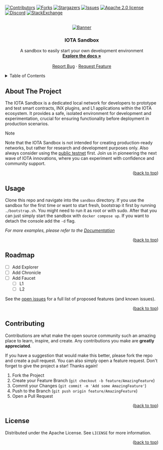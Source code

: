 <!-- This READM is based on the BEST-README-Template (https://github.com/othneildrew/Best-README-Template) -->
<div id="top"></div>
<!--
*** Thanks for checking out the Best-README-Template. If you have a suggestion
*** that would make this better, please fork the repo and create a pull request
*** or simply open an issue with the tag "enhancement".
*** Don't forget to give the project a star!
*** Thanks again! Now go create something AMAZING! :D
-->



<!-- PROJECT SHIELDS -->
<!--
*** I'm using markdown "reference style" links for readability.
*** Reference links are enclosed in brackets [ ] instead of parentheses ( ).
*** See the bottom of this document for the declaration of the reference variables
*** for contributors-url, forks-url, etc. This is an optional, concise syntax you may use.
*** https://www.markdownguide.org/basic-syntax/#reference-style-links
-->
[![Contributors][contributors-shield]][contributors-url]
[![Forks][forks-shield]][forks-url]
[![Stargazers][stars-shield]][stars-url]
[![Issues][issues-shield]][issues-url]
[![Apache 2.0 license][license-shield]][license-url]
[![Discord][discord-shield]][discord-url]
[![StackExchange][stackexchange-shield]][stackexchange-url]


<!-- PROJECT LOGO -->
<br />
<div align="center">
    <a href="https://github.com/iotaledger/iota-sandbox">
        <img src="banner.png" alt="Banner">
    </a>
    <h3 align="center">IOTA Sandbox</h3>
    <p align="center">
        A sandbox to easily start your own development environment
        <br />
        <a href="https://wiki.iota.org"><strong>Explore the docs »</strong></a>
        <br />
        <br />
        <a href="https://github.com/iotaledger/iota-sandbox/labels/bug">Report Bug</a>
        ·
        <a href="https://github.com/iotaledger/iota-sandbox/labels/request">Request Feature</a>
    </p>
</div>



<!-- TABLE OF CONTENTS -->
<details>
  <summary>Table of Contents</summary>
  <ol>
    <li>
      <a href="#about-the-project">About The Project</a>
    </li>
    <li><a href="#usage">Usage</a></li>
    <li><a href="#roadmap">Roadmap</a></li>
    <li><a href="#contributing">Contributing</a></li>
    <li><a href="#license">License</a></li>
  </ol>
</details>



<!-- ABOUT THE PROJECT -->
## About The Project

The IOTA Sandbox is a dedicated local network for developers to prototype and test smart contracts, INX plugins, and L1 applications within the IOTA ecosystem. It provides a safe, isolated environment for development and experimentation, crucial for ensuring functionality before deployment in production scenarios. 

> [!NOTE]
> Note that the IOTA Sandbox is not intended for creating production-ready networks, but rather for research and development purposes only. Also always consider using the [public testnet](https://wiki.iota.org/build/networks-endpoints/#public-testnet) first. Join us in pioneering the next wave of IOTA innovations, where you can experiment with confidence and community support.

<p align="right">(<a href="#top">back to top</a>)</p>



<!-- USAGE EXAMPLES -->
## Usage

Clone this repo and navigate into the `sandbox` directory.
If you use the sandbox for the first time or want to start fresh, bootstrap it first by running `./bootstrap.sh`. You might need to run it as root or with sudo. After that you can just simply start the sandbox with `docker compose up`. If you want to detach the console add the `-d` flag.

_For more examples, please refer to the [Documentation](https://example.com)_

<p align="right">(<a href="#top">back to top</a>)</p>



<!-- ROADMAP -->
## Roadmap

- [ ] Add Explorer
- [ ] Add Chronicle
- [ ] Add Faucet
    - [ ] L1
    - [ ] L2

See the [open issues](https://github.com/iotaledger/iota-sandbox/issues) for a full list of proposed features (and known issues).

<p align="right">(<a href="#top">back to top</a>)</p>



<!-- CONTRIBUTING -->
## Contributing

Contributions are what make the open source community such an amazing place to learn, inspire, and create. Any contributions you make are **greatly appreciated**.

If you have a suggestion that would make this better, please fork the repo and create a pull request. You can also simply open a feature request.
Don't forget to give the project a star! Thanks again!

1. Fork the Project
2. Create your Feature Branch (`git checkout -b feature/AmazingFeature`)
3. Commit your Changes (`git commit -m 'Add some AmazingFeature'`)
4. Push to the Branch (`git push origin feature/AmazingFeature`)
5. Open a Pull Request

<p align="right">(<a href="#top">back to top</a>)</p>



<!-- LICENSE -->
## License

Distributed under the Apache License. See `LICENSE` for more information.

<p align="right">(<a href="#top">back to top</a>)</p>



<!-- MARKDOWN LINKS & IMAGES -->
<!-- https://www.markdownguide.org/basic-syntax/#reference-style-links -->
[contributors-shield]: https://img.shields.io/github/contributors/iotaledger/iota-sandbox.svg?style=for-the-badge
[contributors-url]: https://github.com/iotaledger/iota-sandbox/graphs/contributors
[forks-shield]: https://img.shields.io/github/forks/iotaledger/iota-sandbox.svg?style=for-the-badge
[forks-url]: https://github.com/iotaledger/iota-sandbox/network/members
[stars-shield]: https://img.shields.io/github/stars/iotaledger/iota-sandbox.svg?style=for-the-badge
[stars-url]: https://github.com/iotaledger/iota-sandbox/stargazers
[issues-shield]: https://img.shields.io/github/issues/iotaledger/iota-sandbox.svg?style=for-the-badge
[issues-url]: https://github.com/iotaledger/iota-sandbox/issues
[license-shield]: https://img.shields.io/github/license/iotaledger/iota-sandbox.svg?style=for-the-badge
[license-url]: https://github.com/iotaledger/iota-sandbox/blob/main/LICENSE
[discord-shield]: https://img.shields.io/badge/Discord-9cf.svg?style=for-the-badge&logo=discord
[discord-url]: https://discord.iota.org
[stackexchange-shield]: https://img.shields.io/badge/StackExchange-9cf.svg?style=for-the-badge&logo=stackexchange
[stackexchange-url]: https://iota.stackexchange.com
